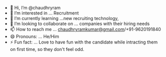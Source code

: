 - 👋 Hi, I’m @chaudhryram
- 👀 I’m interested in ... Recruitment
- 🌱 I’m currently learning ...new recruiting technology,
- 💞️ I’m looking to collaborate on ... companies with their hiring needs
- 📫 How to reach me ... chaudhryramkumar@gmail.com/+91-9620191840
- 😄 Pronouns: ... He/Him
- ⚡ Fun fact: ... Love to have fun with the candidate while intracting them on first time, so they don't feel odd.

<!---
chaudhryram/chaudhryram is a ✨ special ✨ repository because its `README.md` (this file) appears on your GitHub profile.
You can click the Preview link to take a look at your changes.
--->

